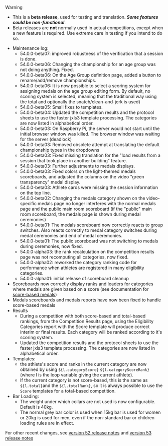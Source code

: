 > [!WARNING]
>
> - This is a **beta release**, used for testing and translation. ***Some features could be non-functional***.
> - Beta releases are **not** normally used in actual competitions, except when a new feature is required. Use extreme care in testing if you intend to do so.

- Maintenance log:
  - 54.0.0-beta07: improved robustness of the verification that a session is done.
  - 54.0.0-beta06: Changing the championship for an age group was not doing anything. Fixed.
  - 54.0.0-beta06: On the Age Group definition page, added a button to rename/add/remove championships.
  - 54.0.0-beta06: It is now possible to select a scoring system for assigning medals on the age group editing form.  By default, no scoring system is selected, meaning that the traditional way  using the total and optionally the snatch/clean-and-jerk is used)
  - 54.0.0-beta05: Small fixes to templates. 
  - 54.0.0-beta04: Updated the competition results and the protocol sheets to use the faster jxls3 template processing. The categories are now listed in alphabetical order.
  - 54.0.0-beta03: On Raspberry Pi, the server would not start until the initial browser window was killed. The browser window was waiting for the server (deadlock)
  - 54.0.0-beta03: Removed obsolete attempt at translating the default championship types in the dropdowns
  - 54.0.0-beta03: Fixed missing translation for the "load results from a session that took place in another building" feature.
  - 54.0.0-beta03: Further adjustments to medals displays.
  - 54.0.0-beta03: Fixed colors on the light-themed medals scoreboards, and adjusted the columns on the video "green transparency" medal display.
  - 54.0.0-beta03: Athlete cards were missing the session information on the top line.
  - 54.0.0-beta02: Changing the medals category shown on the video-specific medals page no longer interferes with the normal medals page and the public main room scoreboard (if the "public" main room scoreboard, the medals page is shown during medal ceremonies)
  - 54.0.0-beta01: The medals scoreboard now correctly reacts to group switches. Also reacts correctly to medal category switches during medal ceremonies and end of medal ceremonies.
  - 54.0.0-beta01: The public scoreboard was not switching to medals during ceremonies, now fixed.
  - 54.0.0-alpha03: the rank recalculation on the competition results page was not recomputing all categories, now fixed.
  - 54.0.0-alpha02: reworked the category ranking code for performance when athletes are registered in many eligibility categories.
  - 54.0.0-alpha01: initial release of scoreboard cleanup
- Scoreboards now correctly display ranks and leaders for categories where medals are given based on a score (see documentation for [score-based medals](https://jflamy.github.io/owlcms4/#/ScoreBasedCompetitions))
- Medals scoreboards and medals reports have now been fixed to handle score-based medals
- Results
  - During a competition with both score-based and total-based rankings, from the Competition Results page, using the Eligibility Categories report with the Score template will produce correct interim or final results.   Each category will be ranked according to it's scoring system.
  - Updated the competition results and the protocol sheets to use the faster jxls3 template processing. The categories are now listed in alphabetical order.
- Templates:
  - the athlete's score and ranks in the current category are now obtained by using `${l.categoryScore}` `${l.categoryScoreRank}` (where l is the loop variable giving the current athlete).  
  - If the current category is not score-based, this is the same as `${l.total}`and the `${l.totalRank}`, so it is always possible to use the `Score` templates for a total-based competition.
- Bar Loading:
  - The weight under which collars are not used is now configurable.  Default is 40kg.
  - The normal grey bar color is used when 15kg bar is used for women or 20kg is used for men, even if the non-standard bar or children loading rules are in effect.

For other recent changes, see [version 52 release notes](https://github.com/owlcms/owlcms4/releases/tag/52.0.6) and [version 53 release notes](https://github.com/owlcms/owlcms4/releases/tag/53.1.0)
